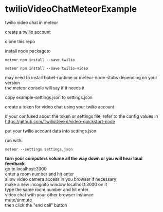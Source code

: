 # twilioVideoChatMeteorExample
twilio video chat in meteor  

create a twilio account  

clone this repo  

install node packages:

```
meteor npm install --save twilio
```  

```
meteor npm install --save twilio-video
```


may need to install babel-runtime or meteor-node-stubs depending on your version  
the meteor console will say if it needs it  

copy example-settings.json to settings.json

create a token for video chat using your twilio account

if your confused about the token or settings file, refer to the config values in  
https://github.com/TwilioDevEd/video-quickstart-node

put your twilio account data into settings.json

run with:

```
meteor --settings settings.json
```

__turn your computers volume all the way down or you will hear loud feedback__  
go to localhost:3000  
enter a room number and hit enter  
allow video camera access in you browser if necessary  
make a new incognito window localhost:3000 on it  
type the same room number and hit enter  
video chat with your other browser instance  
mute/unmute  
then click the "end call" button  
